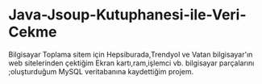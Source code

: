 # Java-Jsoup-Kutuphanesi-ile-Veri-Cekme
Bilgisayar Toplama sitem için Hepsiburada,Trendyol ve Vatan bilgisayar'ın web sitelerinden  çektiğim Ekran kartı,ram,işlemci vb. bilgisayar parçalarını ;oluşturduğum MySQL veritabanına  kaydettiğim projem.
